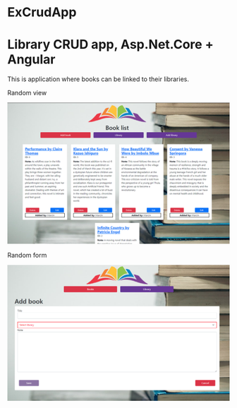 # ExCrudApp
# Library CRUD app, Asp.Net.Core + Angular 

This is application where books can be linked to their libraries.

Random view



![Book List](booklist.png)



Random form



![Book List Form](booklistform.png)
